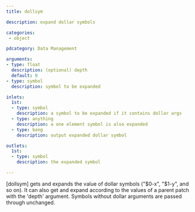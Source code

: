 ```yaml
---
title: dollsym

description: expand dollar symbols

categories:
 - object

pdcategory: Data Management

arguments:
- type: float
  description: (optional) depth
  default: 0
- type: symbol
  description: symbol to be expanded

inlets:
  1st:
  - type: symbol
    description: a symbol to be expanded if it contains dollar args
  - type: anything
    description: a one element symbol is also expanded
  - type: bang
    description: output expanded dollar symbol

outlets:
  1st:
  - type: symbol
    description: the expanded symbol

---
```


[dollsym] gets and expands the value of dollar symbols ("$0-x", "$1-y", and so on). It can also get and expand according to the values of a parent patch with the 'depth' argument. Symbols without dollar arguments are passed through unchanged.

